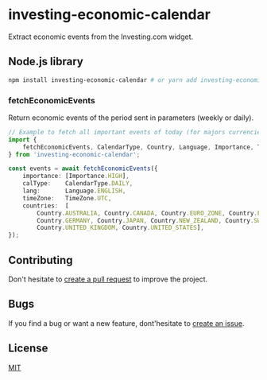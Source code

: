 # investing-economic-calendar

Extract economic events from the Investing.com widget.

## Node.js library

```bash
npm install investing-economic-calendar # or yarn add investing-economic-calendar
```

### fetchEconomicEvents
Return economic events of the period sent in parameters (weekly or daily).

```typescript
// Example to fetch all important events of today (for majors currencies).
import {
	fetchEconomicEvents, CalendarType, Country, Language, Importance, TimeZone,
} from 'investing-economic-calendar';

const events = await fetchEconomicEvents({
	importance: [Importance.HIGH],
	calType:    CalendarType.DAILY,
	lang:       Language.ENGLISH,
	timeZone:   TimeZone.UTC,
	countries:  [
		Country.AUSTRALIA, Country.CANADA, Country.EURO_ZONE, Country.FRANCE,
		Country.GERMANY, Country.JAPAN, Country.NEW_ZEALAND, Country.SWITZERLAND,
		Country.UNITED_KINGDOM, Country.UNITED_STATES],
});
```

## Contributing

Don't hesitate to [create a pull request](https://github.com/lludol/investing-economic-calendar/pulls) to improve the project.

## Bugs

If you find a bug or want a new feature, dont'hesitate to [create an issue](https://github.com/lludol/investing-economic-calendar/issues).

## License

[MIT](LICENSE)